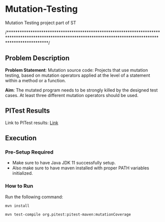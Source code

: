# Mutation-Testing
Mutation Testing project part of ST

/******************************************************************************************************************************************************************/

## Problem Description

**Problem Statement**: Mutation source code: Projects that use mutation testing,
based on mutation operators applied at the level of a statement within a
method or a function.

**Aim**: The mutated program needs to be strongly killed by the designed
test cases. At least three different mutation operators should be used.

## PITest Results
Link to PITest results: [Link](https://htmlpreview.github.io/?https://github.com/pallavjain12/MutationTesting/blob/master/Final%20Report/pit-reports/index.html)

## Execution

### Pre-Setup Required

- Make sure to have Java JDK 11 successfully setup.
- Also make sure to have maven installed with proper PATH variables initialized.

### How to Run

Run the following command:

`mvn install`

`mvn test-compile org.pitest:pitest-maven:mutationCoverage`

